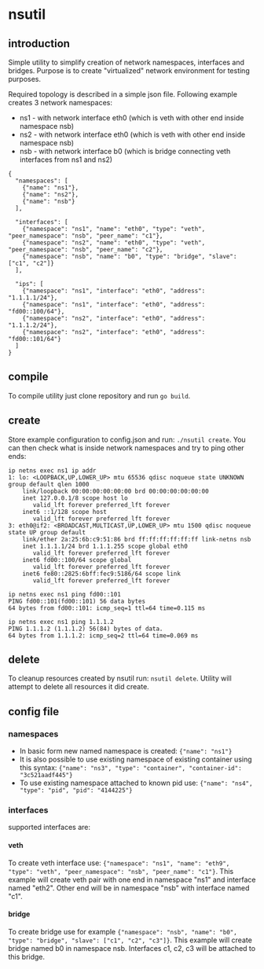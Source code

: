 # nsutil
## introduction
Simple utility to simplify creation of network namespaces, interfaces and bridges.
Purpose is to create "virtualized" network environment for testing purposes.

Required topology is described in a simple json file.
Following example creates 3 network namespaces:
- ns1 - with network interface eth0 (which is veth with other end inside namespace nsb)
- ns2 - with network interface eth0 (which is veth with other end inside namespace nsb)
- nsb - with network interface b0 (which is bridge connecting veth interfaces from ns1 and ns2)
```
{
  "namespaces": [
    {"name": "ns1"},
    {"name": "ns2"},
    {"name": "nsb"}
  ],

  "interfaces": [
    {"namespace": "ns1", "name": "eth0", "type": "veth", "peer_namespace": "nsb", "peer_name": "c1"},
    {"namespace": "ns2", "name": "eth0", "type": "veth", "peer_namespace": "nsb", "peer_name": "c2"},
    {"namespace": "nsb", "name": "b0", "type": "bridge", "slave": ["c1", "c2"]}
  ],
 
  "ips": [
    {"namespace": "ns1", "interface": "eth0", "address": "1.1.1.1/24"},
    {"namespace": "ns1", "interface": "eth0", "address": "fd00::100/64"},
    {"namespace": "ns2", "interface": "eth0", "address": "1.1.1.2/24"},
    {"namespace": "ns2", "interface": "eth0", "address": "fd00::101/64"}
  ]
}
```

## compile
To compile utility just clone repository and run `go build`.

## create
Store example configuration to config.json and run: `./nsutil create`.
You can then check what is inside network namespaces and try to ping other ends:
```
ip netns exec ns1 ip addr
1: lo: <LOOPBACK,UP,LOWER_UP> mtu 65536 qdisc noqueue state UNKNOWN group default qlen 1000
    link/loopback 00:00:00:00:00:00 brd 00:00:00:00:00:00
    inet 127.0.0.1/8 scope host lo
       valid_lft forever preferred_lft forever
    inet6 ::1/128 scope host 
       valid_lft forever preferred_lft forever
3: eth0@if2: <BROADCAST,MULTICAST,UP,LOWER_UP> mtu 1500 qdisc noqueue state UP group default 
    link/ether 2a:25:6b:c9:51:86 brd ff:ff:ff:ff:ff:ff link-netns nsb
    inet 1.1.1.1/24 brd 1.1.1.255 scope global eth0
       valid_lft forever preferred_lft forever
    inet6 fd00::100/64 scope global 
       valid_lft forever preferred_lft forever
    inet6 fe80::2825:6bff:fec9:5186/64 scope link 
       valid_lft forever preferred_lft forever

``` 

```
ip netns exec ns1 ping fd00::101
PING fd00::101(fd00::101) 56 data bytes
64 bytes from fd00::101: icmp_seq=1 ttl=64 time=0.115 ms

ip netns exec ns1 ping 1.1.1.2  
PING 1.1.1.2 (1.1.1.2) 56(84) bytes of data.
64 bytes from 1.1.1.2: icmp_seq=2 ttl=64 time=0.069 ms

```

## delete
To cleanup resources created by nsutil run: `nsutil delete`.
Utility will attempt to delete all resources it did create.

## config file

### namespaces
- In basic form new named namespace is created: `{"name": "ns1"}`
- It is also possible to use existing namespace of existing container using this syntax: `{"name": "ns3", "type": "container", "container-id": "3c521aadf445"}`
- To use existing namespace attached to known pid use: `{"name": "ns4", "type": "pid", "pid": "4144225"}`

### interfaces
supported interfaces are:

#### veth
To create veth interface use: `{"namespace": "ns1", "name": "eth9", "type": "veth", "peer_namespace": "nsb", "peer_name": "c1"}`.
This example will create veth pair with one end in namespace "ns1" and interface named "eth2". Other end will be in namespace "nsb" with interface named "c1".

#### bridge
To create bridge use for example `{"namespace": "nsb", "name": "b0", "type": "bridge", "slave": ["c1", "c2", "c3"]}`.
This example will create bridge named b0 in namespace nsb. Interfaces c1, c2, c3 will be attached to this bridge.